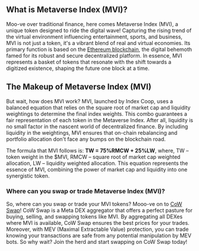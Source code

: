 <h2>What is Metaverse Index (MVI)?</h2>
<p>Moo-ve over traditional finance, here comes Metaverse Index (MVI), a unique token designed to ride the digital wave! Capturing the rising trend of the virtual environment influencing entertainment, sports, and business, MVI is not just a token, it's a vibrant blend of real and virtual economies. Its primary function is based on the <a href="https://en.wikipedia.org/wiki/Ethereum" rel="nofollow noreferrer noopener" target="_blank">Ethereum blockchain</a>, the  digital behemoth famed for its robust and secure decentralized platform. In essence, MVI represents a basket of tokens that resonate with the shift towards a digitized existence, shaping the future one block at a time.</p>

<h2>The Makeup of Metaverse Index (MVI)</h2>
<p>But wait, how does MVI work? MVI, launched by Index Coop, uses a balanced equation that relies on the square root of market cap and liquidity weightings to determine the final index weights. This combo guarantees a fair representation of each token in the Metaverse Index. After all, liquidity is no small factor in the nascent world of decentralized finance. By including liquidity in the weightings, MVI ensures that on-chain rebalancing and portfolio allocation don't face any bumps on the blockchain road.</p>

<p>The formula that MVI follows is: 
<b>TW = 75%RMCW + 25%LW</b>, where, 
TW – token weight in the $MVI, 
RMCW – square root of market cap weighted allocation, 
LW – liquidity weighted allocation. 
This equation represents the essence of MVI, combining the power of market cap and liquidity into one synergistic token.</p>

<h3>Where can you swap or trade Metaverse Index (MVI)?</h3>
<p>So, where can you swap or trade your MVI tokens? Mooo-ve on to <a href="https://swap.cow.fi/" rel="noopener" target="_blank">CoW Swap</a>! CoW Swap is a Meta DEX aggregator that offers a perfect pasture for buying, selling, and swapping tokens like MVI. By aggregating all DEXes where MVI is available, CoW Swap ensures the best prices for your trades. Moreover, with MEV (Maximal Extractable Value) protection, you can trade knowing your transactions are safe from any potential manipulation by MEV bots. So why wait? Join the herd and start swapping on CoW Swap today!</p>
